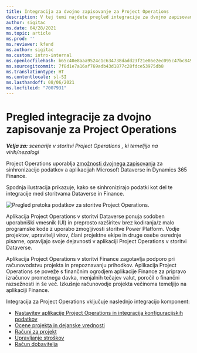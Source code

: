 ```yaml
---
title: Integracija za dvojno zapisovanje za Project Operations
description: V tej temi najdete pregled integracije za dvojno zapisovanje za Project Operations.
author: sigitac
ms.date: 04/28/2021
ms.topic: article
ms.prod: ''
ms.reviewer: kfend
ms.author: sigitac
ms.custom: intro-internal
ms.openlocfilehash: b65c40e8aaa9524c1c634738dadd23f21e86e2ec095c47bc849467c8806addbc
ms.sourcegitcommit: 7f8d1e7a16af769adb43d1877c28fdce53975db8
ms.translationtype: HT
ms.contentlocale: sl-SI
ms.lasthandoff: 08/06/2021
ms.locfileid: "7007931"
---
```

# <a name="project-operations-dual-write-integration-overview"></a>Pregled integracije za dvojno zapisovanje za Project Operations

_**Velja za:** scenarije v storitvi Project Operations , ki temeljijo na virih/nezalogi_

Project Operations uporablja [zmožnosti dvojnega zapisovanja](/dynamics365/fin-ops-core/dev-itpro/data-entities/dual-write/dual-write-home-page) za sinhronizacijo podatkov a aplikacijah Microsoft Dataverse in Dynamics 365 Finance.

Spodnja ilustracija prikazuje, kako se sinhronizirajo podatki kot del te integracije med storitvama Dataverse in Finance.

![Pregled pretoka podatkov za storitve Project Operations.](./media/ProjectOperationsFlows.jpg)

Aplikacija Project Operations v storitvi Dataverse ponuja sodoben uporabniški vmesnik (UI) in preprosto razširitev brez kodiranja/z malo programske kode z uporabo zmogljivosti storitve Power Platform. Vodje projektov, upravitelji virov, člani projektne ekipe in druge osebe osrednje pisarne, opravljajo svoje dejavnosti v aplikaciji Project Operations v storitvi Dataverse.

Aplikacija Project Operations v storitvi Finance zagotavlja podporo pri računovodstvu projekta in prepoznavanju prihodkov. Aplikacija Project Operations se poveže s finančnim ogrodjem aplikacije Finance za pripravo izračunov prometnega davka, menjalnih tečajev valut, poročil o finančni razsežnosti in še več. Izkušnje računovodje projekta večinoma temeljijo na aplikaciji Finance.

Integracija za Project Operations vključuje naslednjo integracijo komponent:


- [Nastavitev aplikacije Project Operations in integracija konfiguracijskih podatkov](resource-dual-write-setup-integration.md) 
- [Ocene projekta in dejanske vrednosti](resource-dual-write-estimates-actuals.md)
- [Računi za projekt](resource-dual-write-project-invoice.md)
- [Upravljanje stroškov](resource-dual-write-expense.md)
- [Račun dobavitelja](resource-dual-write-vendor-invoice.md)
